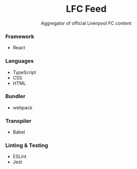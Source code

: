 <div align="center">
  <h1>LFC Feed</h1>
  <p>Aggregator of official Liverpool FC content</p>
</div>

### Framework
- React

### Languages
- TypeScript
- CSS
- HTML

### Bundler
- webpack

### Transpiler
- Babel

### Linting & Testing
- ESLint
- Jest